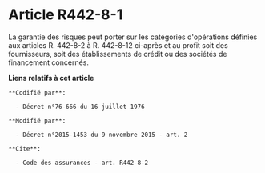 # Article R442-8-1

La garantie des risques peut porter sur les catégories d'opérations définies aux articles R. 442-8-2 à R. 442-8-12 ci-après
et au profit soit des fournisseurs, soit des établissements de crédit ou des sociétés de financement concernés.

**Liens relatifs à cet article**

	**Codifié par**:

	  - Décret n°76-666 du 16 juillet 1976

	**Modifié par**:

	  - Décret n°2015-1453 du 9 novembre 2015 - art. 2

	**Cite**:

	  - Code des assurances - art. R442-8-2
